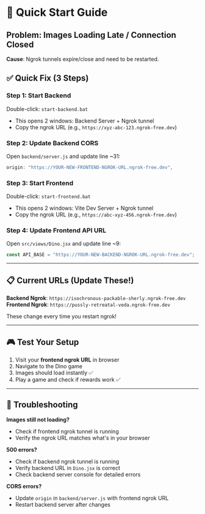 # 🚀 Quick Start Guide

## Problem: Images Loading Late / Connection Closed

**Cause**: Ngrok tunnels expire/close and need to be restarted.

## ✅ Quick Fix (3 Steps)

### Step 1: Start Backend
Double-click: `start-backend.bat`
- This opens 2 windows: Backend Server + Ngrok tunnel
- Copy the ngrok URL (e.g., `https://xyz-abc-123.ngrok-free.dev`)

### Step 2: Update Backend CORS
Open `backend/server.js` and update line ~31:
```javascript
origin: "https://YOUR-NEW-FRONTEND-NGROK-URL.ngrok-free.dev",
```

### Step 3: Start Frontend
Double-click: `start-frontend.bat`
- This opens 2 windows: Vite Dev Server + Ngrok tunnel
- Copy the ngrok URL (e.g., `https://abc-xyz-456.ngrok-free.dev`)

### Step 4: Update Frontend API URL
Open `src/views/Dino.jsx` and update line ~9:
```javascript
const API_BASE = "https://YOUR-NEW-BACKEND-NGROK-URL.ngrok-free.dev";
```

---

## 📋 Current URLs (Update These!)

**Backend Ngrok**: `https://isochronous-packable-sherly.ngrok-free.dev`
**Frontend Ngrok**: `https://pussly-retreatal-veda.ngrok-free.dev`

These change every time you restart ngrok!

---

## 🎮 Test Your Setup

1. Visit your **frontend ngrok URL** in browser
2. Navigate to the Dino game
3. Images should load instantly ✅
4. Play a game and check if rewards work ✅

---

## 🐛 Troubleshooting

**Images still not loading?**
- Check if frontend ngrok tunnel is running
- Verify the ngrok URL matches what's in your browser

**500 errors?**
- Check if backend ngrok tunnel is running
- Verify backend URL in `Dino.jsx` is correct
- Check backend server console for detailed errors

**CORS errors?**
- Update `origin` in `backend/server.js` with frontend ngrok URL
- Restart backend server after changes
